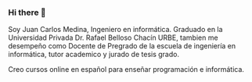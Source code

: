 ### Hi there 👋
Soy Juan Carlos Medina, Ingeniero en informática. Graduado en la Universidad Privada Dr. Rafael Belloso Chacín URBE, tambien me desempeño como Docente de Pregrado de la escuela de ingeniería en informática, tutor academico y jurado de tesis grado.

Creo cursos online en español para enseñar programación e informática.

<!--
**jcmedinaf/jcmedinaf** is a ✨ _special_ ✨ repository because its `README.md` (this file) appears on your GitHub profile.

Here are some ideas to get you started:

- 🔭 I’m currently working on ...
- 🌱 I’m currently learning ...
- 👯 I’m looking to collaborate on ...
- 🤔 I’m looking for help with ...
- 💬 Ask me about ...
- 📫 How to reach me: ...
- 😄 Pronouns: ...
- ⚡ Fun fact: ...
-->
